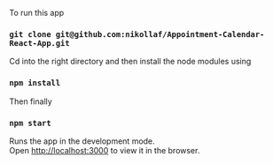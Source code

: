

To run this app

### `git clone git@github.com:nikollaf/Appointment-Calendar-React-App.git`

Cd into the right directory and then install the node modules using

### `npm install`

Then finally

### `npm start`

Runs the app in the development mode.<br>
Open [http://localhost:3000](http://localhost:3000) to view it in the browser.
